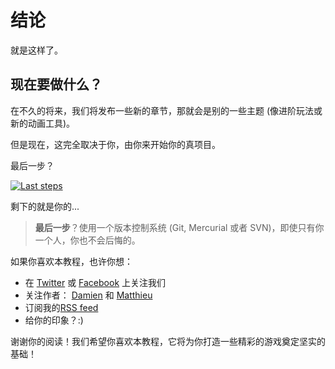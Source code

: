 # 结论

就是这样了。

## 现在要做什么？

在不久的将来，我们将发布一些新的章节，那就会是别的一些主题 (像进阶玩法或新的动画工具)。

但是现在，这完全取决于你，由你来开始你的真项目。

最后一步？

[![Last steps](https://pixelnest.io/tutorials/2d-game-unity/conclusion/-img/last.png)](https://pixelnest.io/tutorials/2d-game-unity/conclusion/-img/last.png)

剩下的就是你的...

> **最后一步**？使用一个版本控制系统 (Git, Mercurial 或者 SVN)，即使只有你一个人，你也不会后悔的。

如果你喜欢本教程，也许你想：

- 在 [Twitter](https://twitter.com/pixelnest) 或 [Facebook](https://facebook.com/pixelneststudio) 上关注我们
- 关注作者： [Damien](https://twitter.com/valryon) 和 [Matthieu](https://twitter.com/solarsailer)
- 订阅我的[RSS feed](https://pixelnest.io/atom.xml)
- 给你的印象？:)

谢谢你的阅读！我们希望你喜欢本教程，它将为你打造一些精彩的游戏奠定坚实的基础！